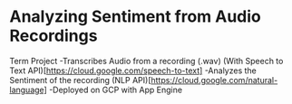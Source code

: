 # Analyzing Sentiment from Audio Recordings
Term Project
-Transcribes Audio from a recording (.wav) (With Speech to Text API)[https://cloud.google.com/speech-to-text]
-Analyzes the Sentiment of the recording  (NLP API)[https://cloud.google.com/natural-language]
-Deployed on GCP with App Engine

